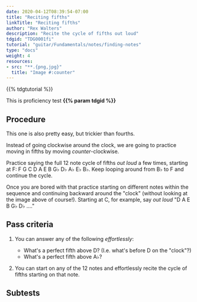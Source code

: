 ```yaml
---
date: 2020-04-12T08:39:54-07:00
title: "Reciting fifths"
linkTitle: "Reciting fifths"
author: "Rex Walters"
description: "Recite the cycle of fifths out loud"
tdgid: "TDG0001fi"
tutorial: "guitar/Fundamentals/notes/finding-notes"
type: "docs"
weight: 4
resources:
- src: "**.{png,jpg}"
  title: "Image #:counter"
---
```


{{% tdgtutorial %}}

This is proficiency test **{{% param tdgid %}}**

## Procedure

This one is also pretty easy, but trickier than fourths.

Instead of going clockwise around the clock, we are going to practice moving in fifths by moving *counter*-clockwise.

Practice saying the full 12 note cycle of fifths *out loud* a few times, starting at F: F G C D A E B G&flat; D&flat; A&flat; E&flat; B&flat;. Keep looping around from B&flat; to F and continue the cycle.

Once you are bored with that practice starting on different notes within the sequence and continuing backward around the "clock" (without looking at the image above of course!). Starting at C, for example, say *out loud* "D A E B G&flat; D&flat; ...."

## Pass criteria

1. You can answer any of the following *effortlessly*:
    * What's a perfect fifth above D? (I.e. what's before D on the "clock"?)
    * What's a perfect fifth above A&flat;?

2. You can start on any of the 12 notes and effortlessly recite the cycle of fifths starting on that note.

## Subtests
